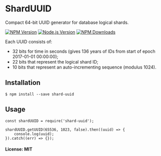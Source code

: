 # ShardUUID

Compact 64-bit UUID generator for database logical shards.

[![NPM Version][npm-image]][npm-url]
[![Node.js Version][node-version-image]][node-version-url]
[![NPM Downloads][downloads-image]][downloads-url]

Each UUID consists of:
- 32 bits for time in seconds (gives 136 years of IDs from start of epoch 2017-01-01 00:00:00);
- 22 bits that represent the logical shard ID;
- 10 bits that represent an auto-incrementing sequence (modulus 1024).

## Installation
```
$ npm install --save shard-uuid
```

## Usage
```
const shardUUID = require('shard-uuid');

shardUUID.getUUID(65536, 1023, false).then((uuid) => {
    console.log(uuid);
}).catch((err) => {});
```

#### License: MIT

[npm-image]: https://img.shields.io/npm/v/shard-uuid.svg?style=flat-square
[npm-url]: https://npmjs.org/package/shard-uuid
[node-version-image]: https://img.shields.io/badge/node.js-%3E%3D_0.6-brightgreen.svg?style=flat-square
[node-version-url]: http://nodejs.org/download/
[downloads-image]: http://img.shields.io/npm/dm/shard-uuid.svg?style=flat-square
[downloads-url]: https://npmjs.org/package/shard-uuid